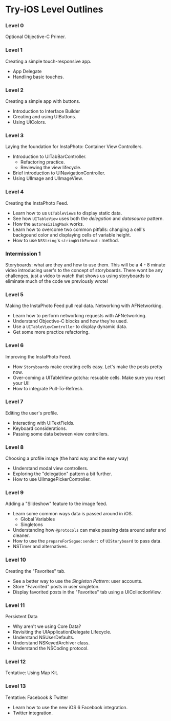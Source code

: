 # Try-iOS Level Outlines

### Level 0

Optional Objective-C Primer.

### Level 1

Creating a simple touch-responsive app.

* App Delegate
* Handling basic touches.

### Level 2

Creating a simple app with buttons.

* Introduction to Interface Builder
* Creating and using UIButtons.
* Using UIColors.

### Level 3

Laying the foundation for InstaPhoto: Container View Controllers.

* Introduction to UITabBarController.
	* Refactoring practice.
 	* Reviewing the view lifecycle.
* Brief introduction to UINavigationController.
* Using UIImage and UIImageView.

### Level 4

Creating the InstaPhoto Feed.

* Learn how to us `UITableView`s to display static data.
* See how `UITableView` uses both the *delegation* and *datasource* pattern.
* How the `autoresizingMask` works.
* Learn how to overcome two common pitfalls: changing a cell's backgound color and displaying cells of variable height.
* How to use `NSString`'s `stringWithFormat:` method.

### Intermission 1

Storyboards: what are they and how to use them. This will be a 4 - 8 minute video introducing user's to the concept of storyboards. There wont be any challenges, just a video to watch that shows us using storyboards to eliminate much of the code we previously wrote!

### Level 5

Making the InstaPhoto Feed pull real data. Networking with AFNetworking.

* Learn how to perform networking requests with AFNetworking.
* Understand Objective-C blocks and how they're used.
* Use a `UITableViewController` to display dynamic data.
* Get some more practice refactoring.

### Level 6

Improving the InstaPhoto Feed.

* How `Storyboards` make creating cells easy. Let's make the posts pretty now.
* Over-coming a UITableView gotcha: resuable cells. Make sure you reset your UI!
* How to integrate Pull-To-Refresh.

### Level 7

Editing the user's profile.

* Interacting with UITextFields.
* Keyboard considerations.
* Passing some data between view controllers.

### Level 8

Choosing a profile image (the hard way and the easy way)

* Understand modal view controllers.
* Exploring the "delegation" pattern a bit further.
* How to use UIImagePickerController.

### Level 9

Adding a "Slideshow" feature to the image feed.

* Learn some common ways data is passed around in iOS.
	* Global Variables
	* Singletons
* Understanding how `@protocols` can make passing data around safer and cleaner.
* How to use the `prepareForSegue:sender:` of `UIStoryboard` to pass data.
* NSTimer and alternatives.
	
### Level 10 

Creating the "Favorites" tab.

* See a better way to use the *Singleton Pattern*: user accounts.
* Store "Favorited" posts in user singleton.
* Display favorited posts in the "Favorites" tab using a UICollectionView.

### Level 11

Persistent Data

* Why aren't we using Core Data?
* Revisiting the UIApplicationDelegate Lifecycle.
* Understand NSUserDefaults.
* Understand NSKeyedArchiver class.
* Understand the NSCoding protocol.
	
### Level 12 

Tentative: Using Map Kit.

### Level 13

Tentative: Facebook & Twitter

* Learn how to use the new iOS 6 Facebook integration.
* Twitter integration.